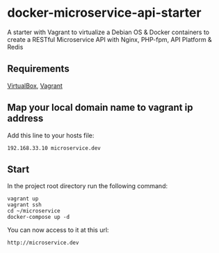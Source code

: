 # docker-microservice-api-starter
A starter with Vagrant to virtualize a Debian OS &amp; Docker containers to create a RESTful Microservice API with Nginx, PHP-fpm, API Platform & Redis

## Requirements
[VirtualBox](https://www.virtualbox.org/), [Vagrant](https://www.vagrantup.com/)

## Map your local domain name to vagrant ip address
Add this line to your hosts file:
```
192.168.33.10 microservice.dev
```

## Start
In the project root directory run the following command:
```
vagrant up
vagrant ssh
cd ~/microservice
docker-compose up -d
```

You can now access to it at this url:
```
http://microservice.dev
```
